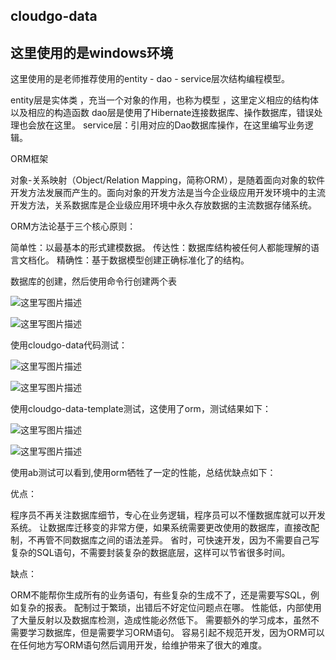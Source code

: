 ## cloudgo-data


这里使用的是windows环境
--------------------------------
这里使用的是老师推荐使用的entity - dao - service层次结构编程模型。

entity层是实体类 ，充当一个对象的作用，也称为模型 ，这里定义相应的结构体以及相应的构造函数
dao层是使用了Hibernate连接数据库、操作数据库，错误处理也会放在这里。
service层：引用对应的Dao数据库操作，在这里编写业务逻辑。

ORM框架

对象-关系映射（Object/Relation Mapping，简称ORM），是随着面向对象的软件开发方法发展而产生的。面向对象的开发方法是当今企业级应用开发环境中的主流开发方法，关系数据库是企业级应用环境中永久存放数据的主流数据存储系统。

ORM方法论基于三个核心原则：

简单性：以最基本的形式建模数据。
传达性：数据库结构被任何人都能理解的语言文档化。
精确性：基于数据模型创建正确标准化了的结构。


数据库的创建，然后使用命令行创建两个表

![这里写图片描述](http://img.blog.csdn.net/20171202004139881?watermark/2/text/aHR0cDovL2Jsb2cuY3Nkbi5uZXQvc3lzdWx6cQ==/font/5a6L5L2T/fontsize/400/fill/I0JBQkFCMA==/dissolve/70/gravity/SouthEast)

![这里写图片描述](http://img.blog.csdn.net/20171202004208817?watermark/2/text/aHR0cDovL2Jsb2cuY3Nkbi5uZXQvc3lzdWx6cQ==/font/5a6L5L2T/fontsize/400/fill/I0JBQkFCMA==/dissolve/70/gravity/SouthEast)


使用cloudgo-data代码测试：


![这里写图片描述](http://img.blog.csdn.net/20171202004414210?watermark/2/text/aHR0cDovL2Jsb2cuY3Nkbi5uZXQvc3lzdWx6cQ==/font/5a6L5L2T/fontsize/400/fill/I0JBQkFCMA==/dissolve/70/gravity/SouthEast)

![这里写图片描述](http://img.blog.csdn.net/20171202004433528?watermark/2/text/aHR0cDovL2Jsb2cuY3Nkbi5uZXQvc3lzdWx6cQ==/font/5a6L5L2T/fontsize/400/fill/I0JBQkFCMA==/dissolve/70/gravity/SouthEast)


使用cloudgo-data-template测试，这使用了orm，测试结果如下：

![这里写图片描述](http://img.blog.csdn.net/20171202004455500?watermark/2/text/aHR0cDovL2Jsb2cuY3Nkbi5uZXQvc3lzdWx6cQ==/font/5a6L5L2T/fontsize/400/fill/I0JBQkFCMA==/dissolve/70/gravity/SouthEast)

![这里写图片描述](http://img.blog.csdn.net/20171202004508116?watermark/2/text/aHR0cDovL2Jsb2cuY3Nkbi5uZXQvc3lzdWx6cQ==/font/5a6L5L2T/fontsize/400/fill/I0JBQkFCMA==/dissolve/70/gravity/SouthEast)

使用ab测试可以看到,使用orm牺牲了一定的性能，总结优缺点如下：

优点：

程序员不再关注数据库细节，专心在业务逻辑，程序员可以不懂数据库就可以开发系统。
让数据库迁移变的非常方便，如果系统需要更改使用的数据库，直接改配制，不再管不同数据库之间的语法差异。
省时，可快速开发，因为不需要自己写复杂的SQL语句，不需要封装复杂的数据底层，这样可以节省很多时间。

缺点：

ORM不能帮你生成所有的业务语句，有些复杂的生成不了，还是需要写SQL，例如复杂的报表。
配制过于繁琐，出错后不好定位问题点在哪。
性能低，内部使用了大量反射以及数据库检测，造成性能必然低下。
需要额外的学习成本，虽然不需要学习数据库，但是需要学习ORM语句。
容易引起不规范开发，因为ORM可以在任何地方写ORM语句然后调用开发，给维护带来了很大的难度。

